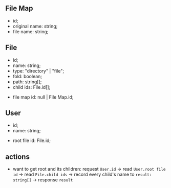 ## File Map

* id;
* original name: string;
* file name: string;

## File

* id;
* name: string;
* type: "directory" | "file";
* fold: boolean;
* path: string[];
* child ids: File.id[];
- file map id: null | File Map.id;

## User

* id;
* name: string;
- root file id: File.id;

## actions

* want to get root and its children:
    request `User.id` ->
    read `User.root file id` ->
    read `File.child ids` ->
    record every child's name to `result: string[]` ->
    response `result`

